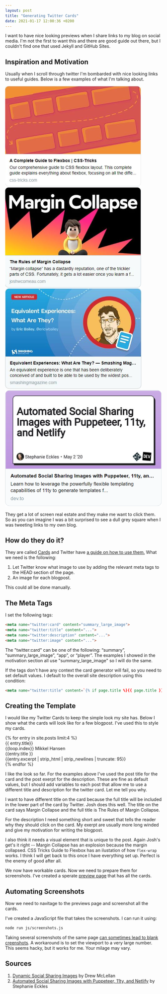 ```yaml
---
layout: post
title: "Generating Twitter Cards"
date: 2021-01-17 12:00:36 +0200
---
```


I want to have nice looking previews when I share links to my blog on social media. I'm not the first to want this and there are good guide out there, but I couldn't find one that used Jekyll and GitHub Sites.

## Inspiration and Motivation
Usually when I scroll through twitter I'm bombarded with nice looking links to useful guides. Below is a few examples of what I'm talking about.

<div class='preview-grid'>
    <div class='screenshot'>
        <a href='https://css-tricks.com/snippets/css/a-guide-to-flexbox/'><img src="/data/social-media-preview/cssTricksFlexbox.JPG" alt="The Twitter Card for CSS Tricks's guide to Flexbox."></a>
    </div>
    <div class='screenshot'>
        <a href='https://www.joshwcomeau.com/css/rules-of-margin-collapse/'><img src="/data/social-media-preview/joshWMarginCollapse.JPG" alt="Josh W. Comeau's guide to Margin Collapse"></a>
    </div>
    <div class='screenshot'>
        <a href='https://www.smashingmagazine.com/2020/05/equivalent-experiences-part1/'><img src="/data/social-media-preview/smashingMagazine.JPG" alt="Smashing Magazine's guide to Equivalent Experiences"></a>
    </div>
    <div class='screenshot'>
        <a href='https://dev.to/5t3ph/automated-social-sharing-images-with-puppeteer-11ty-and-netlify-22ln'><img src="/data/social-media-preview/StephanieEAutomatedSocial.PNG" alt="Automated Social Sharing Images with Puppeteer, 11ty, and Netlify by Stephanie Eckles"></a>
    </div>
</div>

They get a lot of screen real estate and they make me want to click them. So as you can imagine I was a bit surprised to see a dull grey square when I was tweeting links to my own blog.

## How do they do it?

They are called [Cards](https://developer.twitter.com/en/docs/twitter-for-websites/cards/overview/abouts-cards) and Twitter have [a guide on how to use them.](https://developer.twitter.com/en/docs/twitter-for-websites/cards/guides/getting-started) What we need is the following:

1. Let Twitter know what image to use by adding the relevant meta tags to the HEAD section of the page.
1. An image for each blogpost. 

This could all be done manually. 


## The Meta Tags
I set the following tags:
```html
<meta name="twitter:card" content="summary_large_image">
<meta name="twitter:title" content="...">
<meta name="twitter:description" content="...">
<meta name="twitter:image" content="...">
```

The "twitter:card" can be one of the following: “summary”, “summary_large_image”, “app”, or “player”. The examples I showed in the motivation section all use "summary_large_image" so I will do the same.

If the tags don't have any context the card generator will fail, so you need to set default values. I default to the overall site description using this condition:

```html
<meta name="twitter:title" content=`{% if page.title %}{{ page.title }}{% else %}{{ site.title }}{% endif %}`>
```

## Creating the Template
I would like my Twitter Cards to keep the simple look my site has. Below I show what the cards will look like for a few blogpost. I've used this to style my cards.

<div class='preview-grid'>
{% for entry in site.posts limit:4 %}
    <div class='preview'>
        <div class='inner-grid'>
            <div class='graphic'></div>
            <div class='title'>{{ entry.title}}</div>
            <div class='footer'> {{loop.index}} Mikkel Hansen</div>
        </div>
        <div class='twitterMeta'>
            <div class='title'>{{entry.title }}</div>
            <div class='description'>{{entry.excerpt | strip_html | strip_newlines | truncate: 95}}</div>
        </div>
    </div>
{% endfor %}
</div>

I like the look so far. For the examples above I've used the post title for the card and the post exerpt for the description. These are fine as default values, but I should add variables to each post that allow me to use a different title and description for the twitter card. Let me tell you why.

I want to have different title on the card because the full title will be included in the lower part of the card by Twitter. Josh does this well. The title on the card says Margin Collapse and the full title is The Rules of Margin Collapse.

For the description I need something short and sweet that tells the reader why they should click on the card. My exerpt are usually more long winded and give my motivation for writing the blogpost.

I also think it needs a visual element that is unique to the post. Again Josh's get's it right -- Margin Collapse has an explosion because the margin collapsed. CSS Tricks Guide to Flexbox has an ilustation of how `flex-wrap` works. I think I will get back to this once I have everything set up. Perfect is the enemy of good after all. 

We now have workable cards. Now we need to prepare them for screenshots. I've created a sperate [preview page]('previews/') that has all the cards. 

## Automating Screenshots
Now we need to navitage to the previews page and screenshot all the cards.

I've created a JavaScript file that takes the screenshots. I can run it using:
```bash
node run js/screenshots.js
```

Taking several screenshots of the same page [can sometimes lead to blank creenshots](https://github.com/puppeteer/puppeteer/issues/2357). A workaround is to set the viewport to a very large number. This seems hacky, but it works for me. Your milage may vary.

## Sources
1. [Dynamic Social Sharing Images](https://24ways.org/2018/dynamic-social-sharing-images/) by Drew McLellan
1. [Automated Social Sharing Images with Puppeteer, 11ty, and Netlify](https://dev.to/5t3ph/automated-social-sharing-images-with-puppeteer-11ty-and-netlify-22ln) by Stephanie Eckles

<link rel="stylesheet" href="/css/social-media-preview.css">